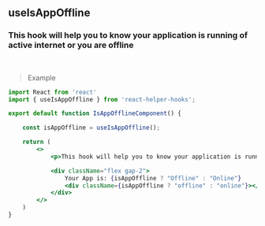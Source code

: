 ## useIsAppOffline

### This hook will help you to know your application is running of active internet or you are offline

<br />

> Example

```jsx
import React from 'react'
import { useIsAppOffline } from 'react-helper-hooks';

export default function IsAppOfflineComponent() {

    const isAppOffline = useIsAppOffline();

    return (
        <>
            <p>This hook will help you to know your application is running of active internet or you are offline</p>

            <div className="flex gap-2">
                Your App is: {isAppOffline ? "Offline" : "Online"}
                <div className={isAppOffline ? "offline" : "online"}></div>
            </div>
        </>
    )
}

```
